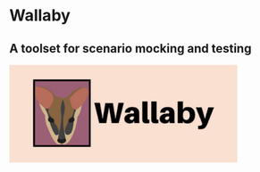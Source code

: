 # Wallaby
## A toolset for scenario mocking and testing

<img align="left" height="175" src="./logo.png">